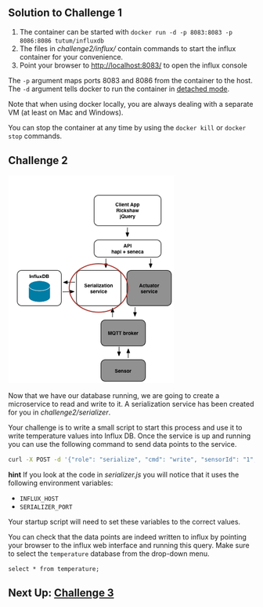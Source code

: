 ## Solution to Challenge 1

1. The container can be started with `docker run -d -p 8083:8083 -p 8086:8086 tutum/influxdb`
2. The files in _challenge2/influx/_ contain commands to start the influx container for your convenience.
3. Point your browser to [http://localhost:8083/]() to open the influx console

The `-p` argument maps ports 8083 and 8086 from the container to the host. The
`-d` argument tells docker to run the container in [detached
mode](https://docs.docker.com/engine/reference/run/#detached-d).

Note that when using docker locally, you are always dealing with a separate VM
(at least on Mac and Windows).

You can stop the container at any time by using the `docker kill` or `docker
stop` commands.


## Challenge 2
![image](../images/challenge2.png)

Now that we have our database running, we are going to create a microservice to
read and write to it. A serialization service has been created for you in
_challenge2/serializer_.

Your challenge is to write a small script to start this process and use it to
write temperature values into Influx DB. Once the service is up and running you
can use the following command to send data points to the service.

```sh
curl -X POST -d '{"role": "serialize", "cmd": "write", "sensorId": "1", "temperature": 32}' http://localhost:10000/act  --header "Content-Type:application/json"
```

__hint__ If you look at the code in _serializer.js_ you will notice that it uses the following environment variables:

* `INFLUX_HOST`
* `SERIALIZER_PORT`

Your startup script will need to set these variables to the correct values.

You can check that the data points are indeed written to influx by pointing your
browser to the influx web interface and running this query. Make sure to select
the `temperature` database from the drop-down menu.

```
select * from temperature;
```

## Next Up: [Challenge 3](../challenge3/README.md)
